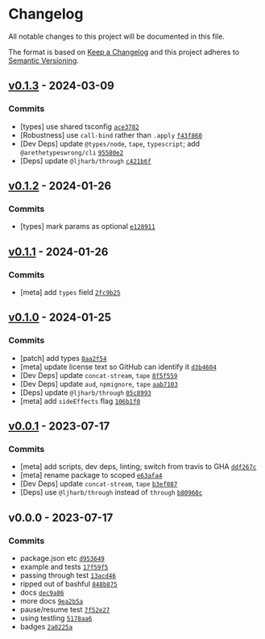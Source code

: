# Changelog

All notable changes to this project will be documented in this file.

The format is based on [Keep a Changelog](https://keepachangelog.com/en/1.0.0/)
and this project adheres to [Semantic Versioning](https://semver.org/spec/v2.0.0.html).

## [v0.1.3](https://github.com/ljharb/resumer/compare/v0.1.2...v0.1.3) - 2024-03-09

### Commits

- [types] use shared tsconfig [`ace3782`](https://github.com/ljharb/resumer/commit/ace3782bc7835d30cd4a3bc9c30babadb9f1ceea)
- [Robustness] use `call-bind` rather than `.apply` [`f43f860`](https://github.com/ljharb/resumer/commit/f43f860083eb3472a00dd470c0f2afecfc22f356)
- [Dev Deps] update `@types/node`, `tape`, `typescript`; add `@arethetypeswrong/cli` [`95580e2`](https://github.com/ljharb/resumer/commit/95580e2932087bee6b0bccf3454df156d3b6a67b)
- [Deps] update `@ljharb/through` [`c421b6f`](https://github.com/ljharb/resumer/commit/c421b6f03c8ee4914ef746ed08e6331cfaa2acdd)

## [v0.1.2](https://github.com/ljharb/resumer/compare/v0.1.1...v0.1.2) - 2024-01-26

### Commits

- [types] mark params as optional [`e128911`](https://github.com/ljharb/resumer/commit/e128911db66ad6927511f36df4b680453f1a5996)

## [v0.1.1](https://github.com/ljharb/resumer/compare/v0.1.0...v0.1.1) - 2024-01-26

### Commits

- [meta] add `types` field [`2fc9b25`](https://github.com/ljharb/resumer/commit/2fc9b2506e6ccaa381f122d8cb24aa3f44fa99fb)

## [v0.1.0](https://github.com/ljharb/resumer/compare/v0.0.1...v0.1.0) - 2024-01-25

### Commits

- [patch] add types [`8aa2f54`](https://github.com/ljharb/resumer/commit/8aa2f54a37a848b11e91f089891c46ae7d06aafd)
- [meta] update license text so GitHub can identify it [`d3b4604`](https://github.com/ljharb/resumer/commit/d3b4604a473623e8594d1a192d8110e6369e2cbd)
- [Dev Deps] update `concat-stream`, `tape` [`8f5f559`](https://github.com/ljharb/resumer/commit/8f5f5591058e099b6b0de29898712af526a5a3a2)
- [Dev Deps] update `aud`, `npmignore`, `tape` [`aab7103`](https://github.com/ljharb/resumer/commit/aab71039776d36379a466cd8adda24b999b4879d)
- [Deps] update `@ljharb/through` [`05c8993`](https://github.com/ljharb/resumer/commit/05c8993096d999f89e93e9a5277e48fbc4b64062)
- [meta] add `sideEffects` flag [`106b1f0`](https://github.com/ljharb/resumer/commit/106b1f0cb7e72778ff4fee4e0e3695c4e814b2ad)

## [v0.0.1](https://github.com/ljharb/resumer/compare/v0.0.0...v0.0.1) - 2023-07-17

### Commits

- [meta] add scripts, dev deps, linting; switch from travis to GHA [`ddf267c`](https://github.com/ljharb/resumer/commit/ddf267c051fb1756e403929cebe383fafb069f43)
- [meta] rename package to scoped [`e63afa4`](https://github.com/ljharb/resumer/commit/e63afa4679e28c86e018c92aad51372b54492e5e)
- [Dev Deps] update `concat-stream`, `tape` [`b3ef087`](https://github.com/ljharb/resumer/commit/b3ef08792acf6c0cf0632c8ee5923a6c740f6946)
- [Deps] use `@ljharb/through` instead of `through` [`b80960c`](https://github.com/ljharb/resumer/commit/b80960ced2935c23baa4be90f1d65d5ef0abc27b)

## v0.0.0 - 2023-07-17

### Commits

- package.json etc [`d953649`](https://github.com/ljharb/resumer/commit/d9536492cca8a5769dce08e3b689d9a403e3930a)
- example and tests [`17f59f5`](https://github.com/ljharb/resumer/commit/17f59f50fa9d080f408d358886af7593dd39d52b)
- passing through test [`13acd46`](https://github.com/ljharb/resumer/commit/13acd46f7387bd7b9536a9995df0ae562b93b10e)
- ripped out of bashful [`848b875`](https://github.com/ljharb/resumer/commit/848b8755f5d89c7287e48d98b6f140553afbaf1e)
- docs [`dec9a86`](https://github.com/ljharb/resumer/commit/dec9a86f76222d7df2e7ff6865d82874bc4df8d8)
- more docs [`9ea2b5a`](https://github.com/ljharb/resumer/commit/9ea2b5ab4e414e8489edc35efcfbc4f70749dcab)
- pause/resume test [`7f52e27`](https://github.com/ljharb/resumer/commit/7f52e27a8b24c9223a8a1a55a8cb887b36f08f9c)
- using testling [`5178aa6`](https://github.com/ljharb/resumer/commit/5178aa6c2836493afead483b22909fff5774707c)
- badges [`2a0225a`](https://github.com/ljharb/resumer/commit/2a0225ad78643a88af86ba70e44977a4f5d681fa)
